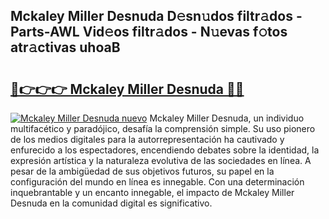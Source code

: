 ## Mckaley Miller Desnuda D𝚎sn𝚞dos filtr𝚊dos - Parts-AWL Vid𝚎os filtr𝚊dos - N𝚞evas f𝚘tos atr𝚊ctivas uhoaB

# <h2><a href="http://mb6mu5l.tromn.icu/?c=Mckaley+Miller+Desnuda">🔗👉👉👉 Mckaley Miller Desnuda 🔗🔗</a></h2>

[![Mckaley Miller Desnuda nuevo](https://i.imgur.com/pEAQMta.gif)](http://mb6mu5l.tromn.icu/?c=Mckaley+Miller+Desnuda)
Mckaley Miller Desnuda, un individuo multifacético y paradójico, desafía la comprensión simple. Su uso pionero de los medios digitales para la autorrepresentación ha cautivado y enfurecido a los espectadores, encendiendo debates sobre la identidad, la expresión artística y la naturaleza evolutiva de las sociedades en línea. A pesar de la ambigüedad de sus objetivos futuros, su papel en la configuración del mundo en línea es innegable. Con una determinación inquebrantable y un encanto innegable, el impacto de Mckaley Miller Desnuda en la comunidad digital es significativo.
